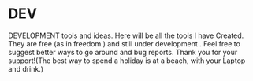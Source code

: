# DEV
DEVELOPMENT tools and ideas.
Here will be all the tools I have Created. 
They are free (as in freedom.) and still under development .
Feel free to suggest better ways to go around and bug reports.
Thank you for your support!(The best way to spend a holiday is at a beach, with your Laptop and drink.)
